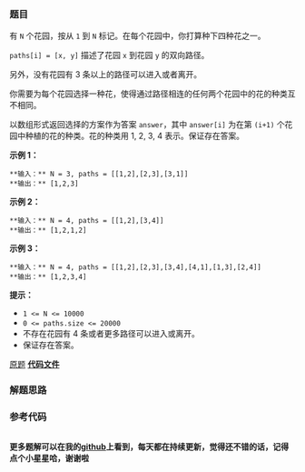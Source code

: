 ### 题目
有 `N` 个花园，按从 `1` 到 `N` 标记。在每个花园中，你打算种下四种花之一。

`paths[i] = [x, y]` 描述了花园 `x` 到花园 `y` 的双向路径。

另外，没有花园有 3 条以上的路径可以进入或者离开。

你需要为每个花园选择一种花，使得通过路径相连的任何两个花园中的花的种类互不相同。

以数组形式返回选择的方案作为答案 `answer`，其中 `answer[i]` 为在第 `(i+1)` 个花园中种植的花的种类。花的种类用  1, 2,
3, 4 表示。保证存在答案。



**示例 1：**

    
    
    **输入：** N = 3, paths = [[1,2],[2,3],[3,1]]
    **输出：** [1,2,3]
    

**示例 2：**

    
    
    **输入：** N = 4, paths = [[1,2],[3,4]]
    **输出：** [1,2,1,2]
    

**示例 3：**

    
    
    **输入：** N = 4, paths = [[1,2],[2,3],[3,4],[4,1],[1,3],[2,4]]
    **输出：** [1,2,3,4]
    



**提示：**

  * `1 <= N <= 10000`
  * `0 <= paths.size <= 20000`
  * 不存在花园有 4 条或者更多路径可以进入或离开。
  * 保证存在答案。

[原题](https://leetcode-cn.com/problems/flower-planting-with-no-adjacent/)    **[代码文件]()**


### 解题思路




### 参考代码

```go


```




**更多题解可以在我的[github](https://github.com/LZH139/leetcode_Go)上看到，每天都在持续更新，觉得还不错的话，记得点个小星星哈，谢谢啦**
